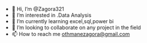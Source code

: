 - 👋 Hi, I’m @Zagora321
- 👀 I’m interested in .Data Analysis
- 🌱 I’m currently learning excel,sql,power bi
- 💞️ I’m looking to collaborate on any project in the field
- 📫 How to reach me othmanezagora@gmail.com

<!---
Zagora321/Zagora321 is a ✨ special ✨ repository because its `README.md` (this file) appears on your GitHub profile.
You can click the Preview link to take a look at your changes.
--->

